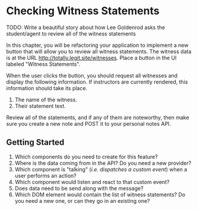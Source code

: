# Checking Witness Statements

TODO: Write a beautiful story about how Lee Goldenrod asks the student/agent to review all of the witness statements

In this chapter, you will be refactoring your application to implement a new button that will allow you to review all witness statements. The witness data is at the URL http://totally.legit.site/witnesses. Place a button in the UI labeled "Witness Statements".

When the user clicks the button, you should request all witnesses and display the following information. If instructors are currently rendered, this information should take its place.

1. The name of the witness.
1. Their statement text.

Review all of the statements, and if any of them are noteworthy, then make sure you create a new note and POST it to your personal notes API.

## Getting Started

1. Which components do you need to create for this feature?
1. Where is the data coming from in the API? Do you need a new provider?
1. Which component is "talking" (_i.e. dispatches a custom event_) when a user performs an action?
1. Which component would listen and react to that custom event?
1. Does data need to be send along with the message?
1. Which DOM element would contain the list of witness statements? Do you need a new one, or can they go in an existing one?
